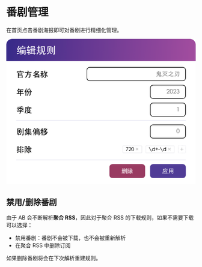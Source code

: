 # 番剧管理

在首页点击番剧海报即可对番剧进行精细化管理。

![编辑番剧](../image/feature/edit.png)

## 禁用/删除番剧

由于 AB 会不断解析**聚合 RSS**，因此对于聚合 RSS 的下载规则，如果不需要下载可以选择：
- 禁用番剧：番剧不会被下载，也不会被重新解析
- 在聚合 RSS 中删除订阅

如果删除番剧将会在下次解析重建规则。
